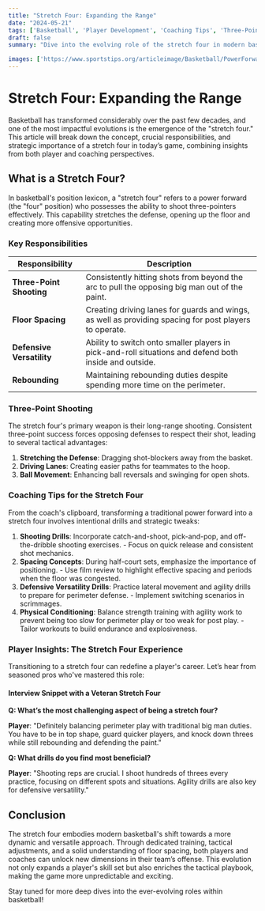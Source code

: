```yaml
---
title: "Stretch Four: Expanding the Range"
date: "2024-05-21"
tags: ['Basketball', 'Player Development', 'Coaching Tips', 'Three-Point Shooting', 'Spacing the Floor', 'Stretch Four', 'Position Strategy', 'NBA Trends', 'Basketball IQ']
draft: false
summary: "Dive into the evolving role of the stretch four in modern basketball, focusing on the importance of three-point shooting and court spacing."

images: ['https://www.sportstips.org/articleimage/Basketball/PowerForward/stretch_four_expanding_the_range.webp']
---
```


# Stretch Four: Expanding the Range

Basketball has transformed considerably over the past few decades, and one of the most impactful evolutions is the emergence of the "stretch four." This article will break down the concept, crucial responsibilities, and strategic importance of a stretch four in today’s game, combining insights from both player and coaching perspectives.

## What is a Stretch Four?

In basketball's position lexicon, a "stretch four" refers to a power forward (the "four" position) who possesses the ability to shoot three-pointers effectively. This capability stretches the defense, opening up the floor and creating more offensive opportunities.

### Key Responsibilities

| **Responsibility**               | **Description**                                                                                       |
|----------------------------------|-------------------------------------------------------------------------------------------------------|
| **Three-Point Shooting**         | Consistently hitting shots from beyond the arc to pull the opposing big man out of the paint.          |
| **Floor Spacing**                | Creating driving lanes for guards and wings, as well as providing spacing for post players to operate. |
| **Defensive Versatility**        | Ability to switch onto smaller players in pick-and-roll situations and defend both inside and outside. |
| **Rebounding**                   | Maintaining rebounding duties despite spending more time on the perimeter.                             |

### Three-Point Shooting

The stretch four's primary weapon is their long-range shooting. Consistent three-point success forces opposing defenses to respect their shot, leading to several tactical advantages:

1. **Stretching the Defense**: Dragging shot-blockers away from the basket.
2. **Driving Lanes**: Creating easier paths for teammates to the hoop.
3. **Ball Movement**: Enhancing ball reversals and swinging for open shots.

### Coaching Tips for the Stretch Four

From the coach's clipboard, transforming a traditional power forward into a stretch four involves intentional drills and strategic tweaks:

1. **Shooting Drills**: Incorporate catch-and-shoot, pick-and-pop, and off-the-dribble shooting exercises.
   \- Focus on quick release and consistent shot mechanics.
2. **Spacing Concepts**: During half-court sets, emphasize the importance of positioning.
   \- Use film review to highlight effective spacing and periods when the floor was congested.
3. **Defensive Versatility Drills**: Practice lateral movement and agility drills to prepare for perimeter defense.
   \- Implement switching scenarios in scrimmages.
4. **Physical Conditioning**: Balance strength training with agility work to prevent being too slow for perimeter play or too weak for post play.
   \- Tailor workouts to build endurance and explosiveness.

### Player Insights: The Stretch Four Experience

Transitioning to a stretch four can redefine a player's career. Let’s hear from seasoned pros who've mastered this role:

#### Interview Snippet with a Veteran Stretch Four

**Q: What’s the most challenging aspect of being a stretch four?**

**Player**: "Definitely balancing perimeter play with traditional big man duties. You have to be in top shape, guard quicker players, and knock down threes while still rebounding and defending the paint."

**Q: What drills do you find most beneficial?**

**Player**: "Shooting reps are crucial. I shoot hundreds of threes every practice, focusing on different spots and situations. Agility drills are also key for defensive versatility."

## Conclusion

The stretch four embodies modern basketball's shift towards a more dynamic and versatile approach. Through dedicated training, tactical adjustments, and a solid understanding of floor spacing, both players and coaches can unlock new dimensions in their team’s offense. This evolution not only expands a player's skill set but also enriches the tactical playbook, making the game more unpredictable and exciting.

Stay tuned for more deep dives into the ever-evolving roles within basketball!
```
